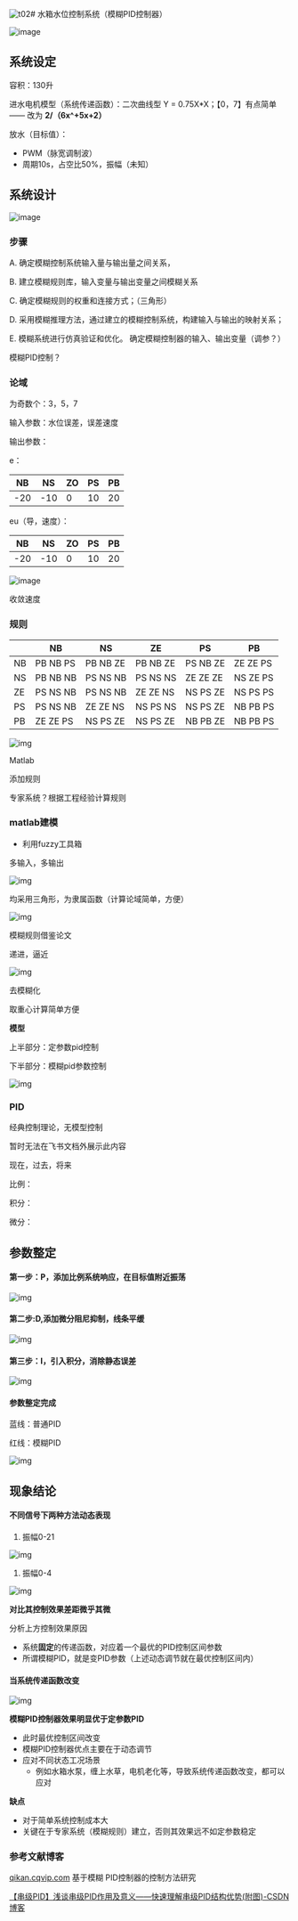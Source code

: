 ![t02](https://github.com/user-attachments/assets/20527f73-ebea-4550-bfed-3cc0e589c0bd)# 水箱水位控制系统（模糊PID控制器）

![image](https://github.com/rein-wxy/_fuzzy_control/blob/main/photo/001.jpg)

## 系统设定

容积：130升

进水电机模型（系统传递函数）：二次曲线型 Y = 0.75X*X；【0，7】有点简单 ——  改为 **2/（6x^+5x+2）**

放水（目标值）：

- PWM（脉宽调制波）
- 周期10s，占空比50%，振幅（未知）

## 系统设计

![image](https://github.com/rein-wxy/_fuzzy_control/blob/main/photo/002.jpg)

### 步骤

A. 确定模糊控制系统输入量与输出量之间关系，

B. 建立模糊规则库，输入变量与输出变量之间模糊关系

C.  确定模糊规则的权重和连接方式；（三角形）

D.  采用模糊推理方法，通过建立的模糊控制系统，构建输入与输出的映射关系；

E. 模糊系统进行仿真验证和优化。 确定模糊控制器的输入、输出变量（调参？）

模糊PID控制？

### 论域

为奇数个：3，5，7

输入参数：水位误差，误差速度

输出参数：

e：

| NB   | NS   | ZO   | PS   | PB   |
| ---- | ---- | ---- | ---- | ---- |
| -20  | -10  | 0    | 10   | 20   |

eu（导，速度）：

| NB   | NS   | ZO   | PS   | PB   |
| ---- | ---- | ---- | ---- | ---- |
| -20  | -10  | 0    | 10   | 20   |

![image](https://github.com/rein-wxy/_fuzzy_control/blob/main/photo/t01.png)

收敛速度

### 规则

|      | NB       | NS       | ZE       | PS       | PB       |
| ---- | -------- | -------- | -------- | -------- | -------- |
| NB   | PB NB PS | PB NB ZE | PB NB ZE | PS NB ZE | ZE ZE PS |
| NS   | PB NB NB | PS NS NB | PS NS NS | ZE ZE ZE | NS ZE PS |
| ZE   | PS NS NB | PS NS NB | ZE ZE NS | NS PS ZE | NS PS PS |
| PS   | PS NS NB | ZE ZE NS | NS PS NS | NS PS ZE | NB PB PS |
| PB   | ZE ZE PS | NS PS ZE | NS PS ZE | NB PB ZE | NB PB PS |

![img](https://github.com/rein-wxy/_fuzzy_control/blob/main/photo/t02.PNG)

Matlab

添加规则

专家系统？根据工程经验计算规则

### matlab建模

- 利用fuzzy工具箱

多输入，多输出

![img](https://github.com/rein-wxy/_fuzzy_control/blob/main/photo/004.png)

均采用三角形，为隶属函数（计算论域简单，方便）

![img](https://github.com/rein-wxy/_fuzzy_control/blob/main/photo/005.png)

模糊规则借鉴论文

递进，逼近

![img](https://github.com/rein-wxy/_fuzzy_control/blob/main/photo/007.png)

去模糊化

取重心计算简单方便

**模型**

上半部分：定参数pid控制

下半部分：模糊pid参数控制

![img](https://github.com/rein-wxy/_fuzzy_control/blob/main/photo/009.png)

### PID

经典控制理论，无模型控制

暂时无法在飞书文档外展示此内容

现在，过去，将来

比例：

积分：

微分：

## 参数整定

#### 第一步：P，添加比例系统响应，在目标值附近振荡

![img](https://github.com/rein-wxy/_fuzzy_control/blob/main/photo/pid01.png)

#### 第二步:D,添加微分阻尼抑制，线条平缓

![img](https://github.com/rein-wxy/_fuzzy_control/blob/main/photo/pid02.png)

#### 第三步：I，引入积分，消除静态误差

![img](https://github.com/rein-wxy/_fuzzy_control/blob/main/photo/pid03.png)

#### 参数整定完成

蓝线：普通PID

红线：模糊PID

![img](https://github.com/rein-wxy/_fuzzy_control/blob/main/photo/pid04.png)

## 现象结论

#### 不同信号下两种方法动态表现

1. 振幅0-21

![img](https://github.com/rein-wxy/_fuzzy_control/blob/main/photo/014.jpg)

1. 振幅0-4                                                           

![img](https://github.com/rein-wxy/_fuzzy_control/blob/main/photo/015.jpg)

**对比其控制效果差距微乎其微**

分析上方控制效果原因

- 系统**固定**的传递函数，对应着一个最优的PID控制区间参数
- 所谓模糊PID，就是变PID参数（上述动态调节就在最优控制区间内）

#### 当系统传递函数改变


![img](https://github.com/rein-wxy/_fuzzy_control/blob/main/photo/016.jpg)

**模糊****PID****控制器效果明显优于定参数PID**

- 此时最优控制区间改变
- 模糊PID控制器优点主要在于动态调节
- 应对不同状态工况场景
  - 例如水箱水泵，缠上水草，电机老化等，导致系统传递函数改变，都可以应对

**缺点**

- 对于简单系统控制成本大
- 关键在于专家系统（模糊规则）建立，否则其效果远不如定参数稳定

### 参考文献博客

[qikan.cqvip.com](http://qikan.cqvip.com/Qikan/Article/ReadIndex?id=36433026&info=mywmuqlZyS8pO4iq%2f44Qm0JNKqg51pkP%2fDY6T3ksLLg%3d) 基于模糊 PID控制器的控制方法研究

[【串级PID】浅谈串级PID作用及意义——快速理解串级PID结构优势(附图)-CSDN博客](https://blog.csdn.net/ReadAir/article/details/103030418?ops_request_misc=%7B%22request%5Fid%22%3A%22171920938716800186598539%22%2C%22scm%22%3A%2220140713.130102334.pc%5Fall.%22%7D&request_id=171920938716800186598539&biz_id=0&utm_medium=distribute.pc_search_result.none-task-blog-2~all~first_rank_ecpm_v1~rank_v31_ecpm-2-103030418-null-null.142^v100^pc_search_result_base7&utm_term=串级pid优势&spm=1018.2226.3001.4187)
